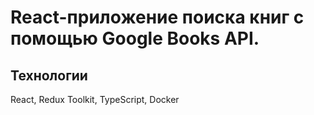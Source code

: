 # React-приложение поиска книг с помощью Google Books API.


## Технологии
React, Redux Toolkit, TypeScript, Docker

